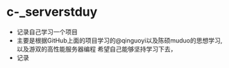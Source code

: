# c-_serverstduy
- 记录自己学习一个项目
- 主要是根据GitHub上面的项目学习的@qinguoyi以及陈硕muduo的思想学习,以及游双的高性能服务器编程
希望自己能够坚持学习下去，
- 记录
